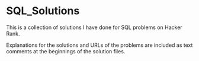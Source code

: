 # SQL_Solutions
This is a collection of solutions I have done for SQL problems on Hacker Rank.

Explanations for the solutions and URLs of the problems are included as text comments at the beginnings of the solution files.
